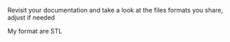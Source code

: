 Revisit your documentation and take a look at the files formats you share, adjust if needed

My format are STL
